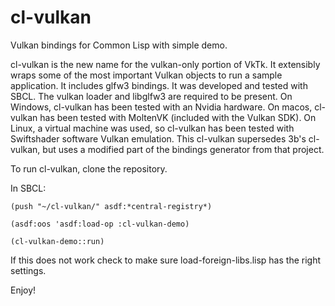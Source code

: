 # cl-vulkan
Vulkan bindings for Common Lisp with simple demo.

cl-vulkan is the new name for the vulkan-only portion of VkTk.  It extensibly wraps some of the most important Vulkan objects to run a sample application.  It includes glfw3 bindings.  It was developed and tested with SBCL.  The vulkan loader and libglfw3 are required to be present.  On Windows, cl-vulkan has been tested with an Nvidia hardware.  On macos, cl-vulkan has been tested with MoltenVK (included with the Vulkan SDK).  On Linux, a virtual machine was used, so cl-vulkan has been tested with Swiftshader software Vulkan emulation.  This cl-vulkan supersedes 3b's cl-vulkan, but uses a modified part of the bindings generator from that project.

To run cl-vulkan, clone the repository.

In SBCL:

`(push "~/cl-vulkan/" asdf:*central-registry*)`

`(asdf:oos 'asdf:load-op :cl-vulkan-demo)`

`(cl-vulkan-demo::run)`

If this does not work check to make sure load-foreign-libs.lisp has the right settings.

Enjoy!
